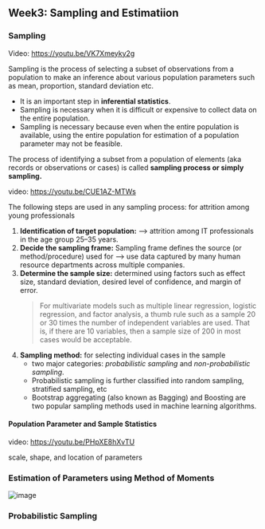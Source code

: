 ## Week3: Sampling and Estimatiion

### Sampling

Video: https://youtu.be/VK7Xmeyky2g

Sampling is the process of selecting a subset of observations from a population to make an inference about various population parameters such as mean, proportion, standard deviation etc.

- It is an important step in **inferential statistics**.<br/>
- Sampling is necessary when it is difficult or expensive to collect data on the entire population. <br/>
- Sampling is necessary because even when the entire population is available, using the entire population for estimation of a population parameter may not be feasible.

The process of identifying a subset from a population of elements (aka records or observations or cases) is called **sampling process or simply sampling.**

video: https://youtu.be/CUE1AZ-MTWs

The following steps are used in any sampling process: for attrition among young professionals
1. **Identification of target population:**  --> attrition among IT professionals in the age group 25–35 years.
2. **Decide the sampling frame:** Sampling frame defines the source (or method/procedure) used for -->  use data captured by many human resource departments across multiple companies.
3. **Determine the sample size:** determined using factors such as effect size, standard deviation, desired level of confidence, and margin of error.
   > For multivariate models such as multiple linear regression, logistic regression, and factor analysis, a thumb rule such as a sample 20 or 30 times the number of
   > independent variables are used. That is, if there are 10 variables, then a sample size of 200 in most cases would be acceptable.
4. **Sampling method:** for selecting individual cases in the sample
   - two major categories: *probabilistic sampling* and *non-probabilistic sampling*.
   - Probabilistic sampling is further classified into random sampling, stratified sampling, etc
   - Bootstrap aggregating (also known as Bagging) and Boosting are two popular sampling methods used in machine learning algorithms.
    
#### Population Parameter and Sample Statistics
video: https://youtu.be/PHpXE8hXvTU

scale, shape, and location of parameters

### Estimation of Parameters using Method of Moments
![image](https://github.com/dhirajmahato/Foundation_of_Data_Science_IIMB/assets/33785298/c1f6e4d0-5f48-4176-a328-5dcaef8904e9)

### Probabilistic Sampling

